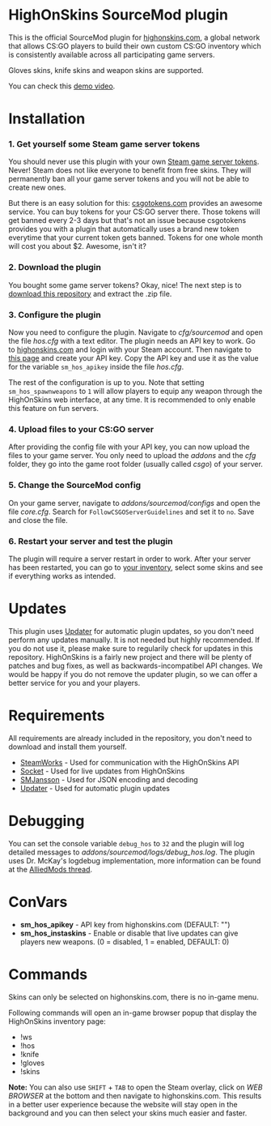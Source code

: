 # HighOnSkins SourceMod plugin

This is the official SourceMod plugin for [highonskins.com](https://highonskins.com), a global network that allows CS:GO players to build their own custom CS:GO inventory which is consistently available across all participating game servers.

Gloves skins, knife skins and weapon skins are supported.

You can check this [demo video](https://www.youtube.com/watch?v=mRRvWAZ5tX0).

# Installation

### 1. Get yourself some Steam game server tokens

You should never use this plugin with your own [Steam game server tokens](https://steamcommunity.com/dev/managegameservers). Never! Steam does not like everyone to benefit from free skins. They will permanently ban all your game server tokens and you will not be able to create new ones.

But there is an easy solution for this: [csgotokens.com](https://csgotokens.com) provides an awesome service. You can buy tokens for your CS:GO server there. Those tokens will get banned every 2-3 days but that's not an issue because csgotokens provides you with a plugin that automatically uses a brand new token everytime that your current token gets banned. Tokens for one whole month will cost you about $2. Awesome, isn't it?

### 2. Download the plugin

You bought some game server tokens? Okay, nice! The next step is to [download this repository](https://github.com/chescos/highonskins-sm/archive/master.zip) and extract the .zip file.

### 3. Configure the plugin

Now you need to configure the plugin. Navigate to *cfg/sourcemod* and open the file *hos.cfg* with a text editor. The plugin needs an API key to work. Go to [highonskins.com](https://highonskins.com) and login with your Steam account. Then navigate to [this page](https://highonskins.com/account/apikey) and create your API key. Copy the API key and use it as the value for the variable `sm_hos_apikey` inside the file *hos.cfg*.

The rest of the configuration is up to you. Note that setting `sm_hos_spawnweapons` to `1` will allow players to equip any weapon through the HighOnSkins web interface, at any time. It is recommended to only enable this feature on fun servers.

### 4. Upload files to your CS:GO server

After providing the config file with your API key, you can now upload the files to your game server. You only need to upload the *addons* and the *cfg* folder, they go into the game root folder (usually called *csgo*) of your server.

### 5. Change the SourceMod config

On your game server, navigate to *addons/sourcemod/configs* and open the file *core.cfg*. Search for `FollowCSGOServerGuidelines` and set it to `no`. Save and close the file.

### 6. Restart your server and test the plugin

The plugin will require a server restart in order to work. After your server has been restarted, you can go to [your inventory](https://highonskins.com/inventory), select some skins and see if everything works as intended.

# Updates

This plugin uses [Updater](https://forums.alliedmods.net/showthread.php?t=169095) for automatic plugin updates, so you don't need perform any updates manually. It is not needed but highly recommended. If you do not use it, please make sure to regularily check for updates in this repository. HighOnSkins is a fairly new project and there will be plenty of patches and bug fixes, as well as backwards-incompatibel API changes. We would be happy if you do not remove the updater plugin, so we can offer a better service for you and your players.

# Requirements

All requirements are already included in the repository, you don't need to download and install them yourself.

* [SteamWorks](https://forums.alliedmods.net/showthread.php?t=229556) - Used for communication with the HighOnSkins API
* [Socket](https://forums.alliedmods.net/showthread.php?t=67640) - Used for live updates from HighOnSkins
* [SMJansson](https://forums.alliedmods.net/showthread.php?t=184604) - Used for JSON encoding and decoding
* [Updater](https://forums.alliedmods.net/showthread.php?t=169095) - Used for automatic plugin updates


# Debugging

You can set the console variable `debug_hos` to `32` and the plugin will log detailed messages to *addons/sourcemod/logs/debug_hos.log*. The plugin uses Dr. McKay's logdebug implementation, more information can be found at the [AlliedMods thread](https://forums.alliedmods.net/showthread.php?t=258855).

# ConVars

* **sm_hos_apikey** - API key from highonskins.com (DEFAULT: "")
* **sm_hos_instaskins** - Enable or disable that live updates can give players new weapons. (0 = disabled, 1 = enabled, DEFAULT: 0)

# Commands

Skins can only be selected on highonskins.com, there is no in-game menu.

Following commands will open an in-game browser popup that display the HighOnSkins inventory page:

* !ws
* !hos
* !knife
* !gloves
* !skins

**Note:** You can also use `SHIFT` + `TAB` to open the Steam overlay, click on *WEB BROWSER* at the bottom and then navigate to highonskins.com. This results in a better user experience because the website will stay open in the background and you can then select your skins much easier and faster.
